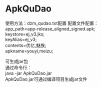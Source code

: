 # ApkQuDao
使用方法：dzm_qudao.txt配置
配置文件配置：
</br>
app_path=app-release_aligned_signed.apk;
</br>
keystore=ej_v3.jks;
</br>
keyAlias=ej_v3;
</br>
contents=优亿,魅族;
</br>
apkname=youyi,meizu;
</br>

可生成jar包
</br>
通过命令行：
</br>
java -jar ApkQuDao.jar
</br>
ApkQuDao.jar可通过编译项目生成jar文件
